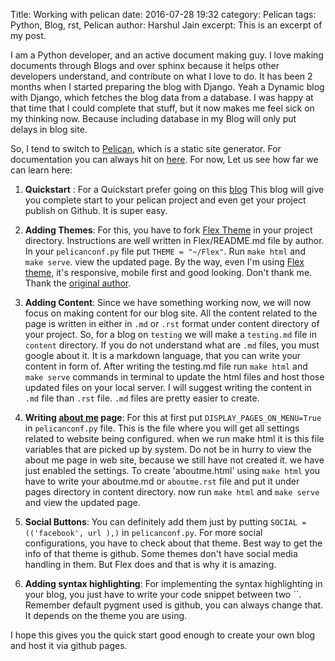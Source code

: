 Title: Working with pelican
date: 2016-07-28 19:32
category: Pelican
tags: Python, Blog, rst, Pelican
author: Harshul Jain
excerpt: This is an excerpt of my post.


I am a Python developer, and an active document making guy. I love making documents through Blogs and over sphinx
because it helps other developers understand, and contribute on what I love to do. It has been 2 months when
I started preparing the blog with Django. Yeah a Dynamic blog with Django, which fetches the blog data from a database.
I was happy at that time that I could complete that stuff, but it now makes me feel sick on my thinking now. Because
including database in my Blog will only put delays in blog site.

So, I tend to switch to [Pelican](http://getpelican.com), which is a static site generator. For documentation you can
always hit on [here](http://pelican-cn.readthedocs.io). For now, Let us see how far we can learn here:

1. **Quickstart** : For a Quickstart prefer going on this [blog](https://fedoramagazine.org/make-github-pages-blog-with-pelican/)
 This blog will give you complete start to your pelican project and even get your project publish on Github. It is super easy.

2. **Adding Themes**: For this, you have to fork [Flex Theme](https://github.com/alexandrevicenzi/Flex/tree/608e6925ab629324e6cc9cff9b459d1bbad07e4a)
 in your project directory. Instructions are well written in Flex/README.md file by author. In your ``pelicanconf.py`` file
 put ``THEME = "~/Flex"``. Run ``make html`` and ``make serve``. view the updated page. By the way, even I'm using
 [Flex theme](https://github.com/alexandrevicenzi/Flex), it's responsive, mobile first and good looking.
 Don't thank me. Thank the [original author](https://travis-ci.org/alexandrevicenzi/Flex).

3. **Adding Content**: Since we have something working now, we will now focus on making content for our blog site. All
the content related to the page is written in either in ``.md`` or ``.rst`` format under content directory of your project.
So, for a blog on ``testing`` we will make a ``testing.md`` file in ``content`` directory. If you do not understand what are ``.md``
files, you must google about it. It is a markdown language, that you can write your content in form of. After writing the
testing.md file run ``make html`` and ``make serve`` commands in terminal to update the html files and host those updated
files on your local server. I will suggest writing the content in ``.md`` file than ``.rst`` file. ``.md`` files are pretty
easier to create.

4. **Writing [about me](harshul1610.github.io/pages/about-me.html#about-me) page**:
For this at first put ``DISPLAY_PAGES_ON_MENU=True`` in ``pelicanconf.py`` file. This is the file where you will get all settings
related to website being configured. when we run make html it is this file variables that are picked up by system. Do not
be in hurry to view the about me page in web site, because we still have not created it. we have just enabled the settings.
To create 'aboutme.html' using ``make html`` you have to write your aboutme.md or ``aboutme.rst`` file and put it under pages directory
in content directory. now run ``make html`` and ``make serve`` and view the updated page.

5. **Social Buttons**: You can definitely add them just by putting ``SOCIAL = (('facebook', url ),)``
 in ``pelicanconf.py``. For more social configurations, you have to check about that theme. Best way to get the info of that
 theme is github. Some themes don't have social media handling in them. But Flex does and that is why it is amazing.

6. **Adding syntax highlighting**: For implementing the syntax highlighting in your blog, you just have to write your code
snippet between two ``. Remember default pygment used is github, you can always change that. It depends
on the theme you are using.

I hope this gives you the quick start good enough to create your own blog and host it via github pages.





